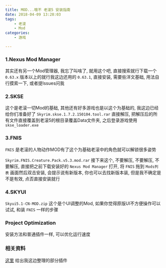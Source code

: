 ```yaml
---
title: MOD...哦不 老滚5 安装指南
date: 2018-04-09 13:28:03
tags: 
    - 老滚
    - Mod
categories: 
    - 游戏

---
```

### 1.Nexus Mod Manager

其实还有另一个Mod管理器, 我忘了叫啥了, 就用这个吧, 直接搜索就行下载一个 `0.63.x` 版本以上的就行我这边还用的 `0.63.1`, 直接安装, 需要些洋文基础, 用法自行摸索一下, 或者提Issues问我

### 2.SKSE

这个是老滚一切Mod的基础, 其他还有好多游戏也是以这个为基础的, 我这边已经给你们准备好了 `Skyrim.skse.1.7.2.150104.tool.rar` 直接解压, 把解压后的所有文件直接覆盖到老滚5的根目录覆盖Data文件夹, 之后登录游戏使用 `skse_loader.exe`

### 3.FNIS

`FNIS` 是老滚的人物动作MOD有了这个为基础老滚中的角色就可以解锁很多姿势

`Skyrim.FNIS.Creature.Pack.v5.3.mod.rar` 接下来这个, 不要解压, 不要解压, 不要解压, 直接把之前下载安装好的 `Nexus Mod Manager` 打开, 将 `FNIS` 拖到 `Mods列表` 画面然后双击安装, 会提示说有新版本, 你也可以去找新版本装, 但是我不确定是不是有效, 点否直接安装就行

### 4.SKYUI

`Skyui5.1-CN-MOD.zip` 这个是个UI调整的Mod, 如果你觉得原版UI不方便操作可以试试, 和装 `FNIS` 一样的步骤

### Project Optimization

安装方法和普通插件一样, 可以优化运行速度

### 相关资料

[这里](https://github.com/MlightShadow/etc/tree/master/%E8%80%81%E6%BB%9AMod)
给出我这边整理的部分插件
